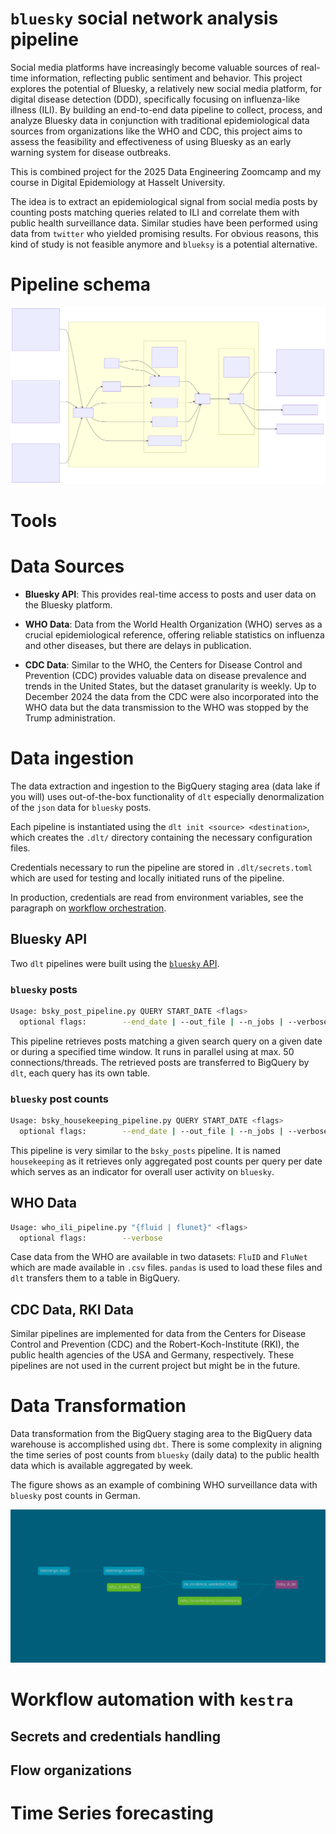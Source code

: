 # `bluesky` social network analysis pipeline


Social media platforms have increasingly become valuable sources of
real-time information, reflecting public sentiment and behavior. This
project explores the potential of Bluesky, a relatively new social media
platform, for digital disease detection (DDD), specifically focusing on
influenza-like illness (ILI). By building an end-to-end data pipeline to
collect, process, and analyze Bluesky data in conjunction with
traditional epidemiological data sources from organizations like the WHO
and CDC, this project aims to assess the feasibility and effectiveness
of using Bluesky as an early warning system for disease outbreaks.

This is combined project for the 2025 Data Engineering Zoomcamp and my
course in Digital Epidemiology at Hasselt University.

The idea is to extract an epidemiological signal from social media posts
by counting posts matching queries related to ILI and correlate them
with public health surveillance data. Similar studies have been
performed using data from `twitter` who yielded promising results. For
obvious reasons, this kind of study is not feasible anymore and
`blueksy` is a potential alternative.

# Pipeline schema

![](./zcde_docs/img/pipeline_graph.svg)

# Tools

# Data Sources

- **Bluesky API**: This provides real-time access to posts and user data
  on the Bluesky platform.

- **WHO Data**: Data from the World Health Organization (WHO) serves as
  a crucial epidemiological reference, offering reliable statistics on
  influenza and other diseases, but there are delays in publication.

- **CDC Data**: Similar to the WHO, the Centers for Disease Control and
  Prevention (CDC) provides valuable data on disease prevalence and
  trends in the United States, but the dataset granularity is weekly. Up
  to December 2024 the data from the CDC were also incorporated into the
  WHO data but the data transmission to the WHO was stopped by the Trump
  administration.

# Data ingestion

The data extraction and ingestion to the BigQuery staging area (data
lake if you will) uses out-of-the-box functionality of `dlt` especially
denormalization of the `json` data for `bluesky` posts.

Each pipeline is instantiated using the
`dlt init <source> <destination>`, which creates the `.dlt/` directory
containing the necessary configuration files.

Credentials necessary to run the pipeline are stored in
`.dlt/secrets.toml` which are used for testing and locally initiated
runs of the pipeline.

In production, credentials are read from environment variables, see the
paragraph on [workflow
orchestration](#secrets-and-credentials-handling).

## Bluesky API

Two `dlt` pipelines were built using the [`bluesky`
API](http://public.api.bsky.app/).

### `bluesky` posts

``` bash
Usage: bsky_post_pipeline.py QUERY START_DATE <flags>
  optional flags:        --end_date | --out_file | --n_jobs | --verbose
```

This pipeline retrieves posts matching a given search query on a given
date or during a specified time window. It runs in parallel using at
max. 50 connections/threads. The retrieved posts are transferred to
BigQuery by `dlt`, each query has its own table.

### `bluesky` post counts

``` bash
Usage: bsky_housekeeping_pipeline.py QUERY START_DATE <flags>
  optional flags:        --end_date | --out_file | --n_jobs | --verbose
```

This pipeline is very similar to the `bsky_posts` pipeline. It is named
`housekeeping` as it retrieves only aggregated post counts per query per
date which serves as an indicator for overall user activity on
`bluesky`.

## WHO Data

``` bash
Usage: who_ili_pipeline.py "{fluid | flunet}" <flags>
  optional flags:        --verbose
```

Case data from the WHO are available in two datasets: `FluID` and
`FluNet` which are made available in `.csv` files. `pandas` is used to
load these files and `dlt` transfers them to a table in BigQuery.

## CDC Data, RKI Data

Similar pipelines are implemented for data from the Centers for Disease
Control and Prevention (CDC) and the Robert-Koch-Institute (RKI), the
public health agencies of the USA and Germany, respectively. These
pipelines are not used in the current project but might be in the
future.

# Data Transformation

Data transformation from the BigQuery staging area to the BigQuery data
warehouse is accomplished using `dbt`. There is some complexity in
aligning the time series of post counts from `bluesky` (daily data) to
the public health data which is available aggregated by week.

The figure shows as an example of combining WHO surveillance data with
`bluesky` post counts in German.

![](./zcde_docs/img/dbt_lineage_de.png)

# Workflow automation with `kestra`

## Secrets and credentials handling

## Flow organizations

# Time Series forecasting
